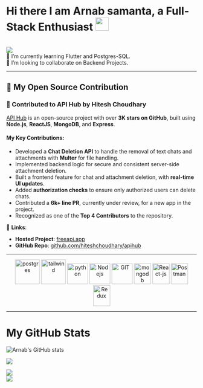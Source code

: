 # Hi there I am Arnab samanta, a Full-Stack Enthusiast <img src="https://github.com/TheDudeThatCode/TheDudeThatCode/blob/master/Assets/Hi.gif" width="35" />  
<br><img src="https://user-images.githubusercontent.com/57105611/210224861-db9f86fa-76c4-4b09-85ba-e3908b91d4ee.gif"><br>🔭 I’m currently learning Flutter and Postgres-SQL.<br>👯 I’m looking to collaborate on Backend Projects.<br>  

---

## 🚀 My Open Source Contribution  

### 🌟 Contributed to **API Hub** by Hitesh Choudhary  
[API Hub](https://freeapi.app) is an open-source project with over **3K stars on GitHub**, built using **Node.js**, **ReactJS**, **MongoDB**, and **Express**.  

#### My Key Contributions:  
- Developed a **Chat Deletion API** to handle the removal of text chats and attachments with **Multer** for file handling.  
- Implemented backend logic for secure and consistent server-side attachment deletion.  
- Built a frontend feature for chat and attachment deletion, with **real-time UI updates**.  
- Added **authorization checks** to ensure only authorized users can delete chats.  
- Contributed a **6k+ line PR**, currently under review, for a new app in the project.  
- Recognized as one of the **Top 4 Contributors** to the repository.  

🔗 **Links**:  
- **Hosted Project**: [freeapi.app](https://freeapi.app)  
- **GitHub Repo**: [github.com/hiteshchoudhary/apihub](https://github.com/hiteshchoudhary/apihub)  

---

<p align="center">  
      <img src="https://www.vectorlogo.zone/logos/postgresql/postgresql-icon.svg" alt="postgres" width="65" height="65" />  
      <img src="https://www.vectorlogo.zone/logos/tailwindcss/tailwindcss-icon.svg" alt="tailwind" width="65" height="65"/>  
      <img src="https://www.vectorlogo.zone/logos/python/python-icon.svg" alt="python" width="55" height="55"/>  
      <img src="https://www.vectorlogo.zone/logos/nodejs/nodejs-icon.svg" alt="Nodejs" width="55" height="55"/>  
      <img src="https://www.vectorlogo.zone/logos/git-scm/git-scm-icon.svg" alt="GIT" width="55" height="55"/>  
      <img src="https://www.vectorlogo.zone/logos/mongodb/mongodb-icon.svg" alt="mongodb" width="45" height="55"/>  
      <img src="https://www.vectorlogo.zone/logos/reactjs/reactjs-icon.svg" alt="React-js" width="45" height="55"/>  
      <img src="https://www.vectorlogo.zone/logos/getpostman/getpostman-icon.svg" alt="Postman" width="45" height="55"/>  
      <img src="https://www.vectorlogo.zone/logos/js_redux/js_redux-icon.svg" alt="Redux" width="45" height="55"/>  
</p>  

---

# My GitHub Stats  

![Arnab's GitHub stats](https://github-readme-stats.vercel.app/api?username=arnb-smnta&show=reviews,discussions_started,discussions_answered,prs_merged,prs_merged_percentage)  

![](https://github-readme-streak-stats.herokuapp.com/?user=arnb-smnta&theme=dark&hide_border=false)  

![](https://github-readme-stats.vercel.app/api/top-langs/?username=arnb-smnta&theme=dark&hide_border=false&include_all_commits=true&count_private=true&layout=compact)  
![](https://github-profile-trophy.vercel.app/?username=arnb-smnta&theme=chalk&no-frame=false&no-bg=true&margin-w=4)  
